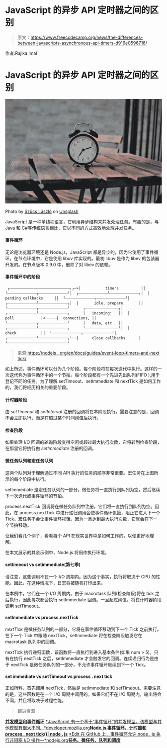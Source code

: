 # JavaScript 的异步 API 定时器之间的区别

> 原文：<https://www.freecodecamp.org/news/the-differences-between-javascripts-asynchronous-api-timers-d916e0596716/>

作者:Rajika Imal

# JavaScript 的异步 API 定时器之间的区别

![1*iF8uCp-Dx8BfuCSgkbHvnQ](img/9c1924d703a3bd1052c73564aa825658.png)

Photo by [Szűcs László](https://unsplash.com/photos/0gdHUhYkXDc?utm_source=unsplash&utm_medium=referral&utm_content=creditCopyText) on [Unsplash](https://unsplash.com/search/photos/timer?utm_source=unsplash&utm_medium=referral&utm_content=creditCopyText)

JavaScript 是一种单线程语言，它利用异步结构来并发处理任务。有趣的是，与 Java 和 C#等传统语言相比，它以不同的方式高效地处理并发任务。

#### 事件循环

无论是浏览器环境还是 Node.js，JavaScript 都是异步的，因为它使用了事件循环。在节点环境中，它是使用 libuv 库实现的。最初 libuv 是作为 libev 的包装器开发的。在节点版本 0.9.0 中，删除了对 libev 的依赖。

#### 事件循环中的阶段

```
 ┌───────────────────────────┐┌─>│           timers          ││  └─────────────┬─────────────┘│  ┌─────────────┴─────────────┐│  │     pending callbacks     ││  └─────────────┬─────────────┘│  ┌─────────────┴─────────────┐│  │       idle, prepare       ││  └─────────────┬─────────────┘      ┌───────────────┐│  ┌─────────────┴─────────────┐      │   incoming:   ││  │           poll            │<─────┤  connections, ││  └─────────────┬─────────────┘      │   data, etc.  ││  ┌─────────────┴─────────────┐      └───────────────┘│  │           check           ││  └─────────────┬─────────────┘│  ┌─────────────┴─────────────┐└──┤      close callbacks      │   └───────────────────────────┘
```

> 来源:[https://nodejs . org/en/docs/guides/event-loop-timers-and-next tick/](https://nodejs.org/en/docs/guides/event-loop-timers-and-nexttick/)

如上所述，事件循环可以分为几个阶段。每个阶段将在每次迭代中执行。这样的一次迭代称为事件循环中的一个节拍。每个阶段都有一个先进先出队列(FIFO ),用于登记不同的任务。为了理解 setTimeout、setImmediate 和 nextTick 是如何工作的，我们将经历相关的重要阶段。

#### 计时器阶段

由 *setTimeout* 和 *setInterval* 注册的回调将在本阶段执行。需要注意的是，回调不会立即执行，而是在超过某个时间阈值后执行。

#### 检查阶段

如果处理 I/O 回调的轮询阶段变得空闲或超过最大执行次数，它将转到检查阶段，在那里它将执行由 *setImmediate* 注册的回调。

#### 微任务队列和宏任务队列

这两个队列对于理解通过不同 API 执行的任务的顺序非常重要。宏任务在上图所示的每个阶段中执行。

setImmediate 是宏任务队列的一部分。微任务将一直执行到队列为空，然后继续下一次迭代或事件循环的节拍。

process.nextTick 回调将在微任务队列中注册，它们将一直执行到队列为空。因此，在 process.nextTick 中进行递归调用会使事件循环饥饿，阻止它进入下一个 Tick。宏任务不会让事件循环挨饿，因为一旦达到最大执行次数，它就会在下一个节拍移动。

让我们看几个例子，看看每个 API 在现实世界中是如何工作的，以便更好地理解。

在本文展示的其余示例中，Node.js 将用作执行环境。

#### settimeout vs setimmediate(第七季)

请注意，这些调用不在一个 I/O 周期内。因为这个事实，执行将取决于 CPU 的性能。因此，在这种情况下，日志将被随机打印出来。

在本例中，它们在一个 I/O 周期内。由于 macrotask 队列(检查阶段)将在 tick 之后执行，因此每次都会执行 setImmediate 回调。一旦超过阈值，将在计时器阶段调用 setTimeout。

#### setImmediate vs process.nextTick

*nextTick* 是微任务队列的一部分，它将在事件循环移动到下一个 Tick 之前执行。在下一个 Tick 中跟随 nextTick，setImmediate 将在检查阶段触发它在 macrotask 队列中的回调。

nextTick 执行递归函数，该函数将一直执行到进入基本条件(如果 num > 5)。只有在执行 nextTick 之后，setImmediate 才会触发它的回调。连续递归行为是由于 nextTick 是微任务队列的一部分，不允许事件循环继续到下一个 Tick。

#### set immediate vs setTimeout vs process . next tick

正如所料，首先调用 nextTick，然后是 setImmediate 和 setTimeout。需要注意的是，这些函数是在一个 I/O 周期中调用的。如果它们不在 I/O 周期内，输出将会不同，并且将取决于过程性能。

> 跟进资源

[**并发模型和事件循环**](https://developer.mozilla.org/en-US/docs/Web/JavaScript/EventLoop)
[*JavaScript 有一个基于“事件循环”的并发模型。该模型与其他模型有很大不同…*developer.mozilla.org](https://developer.mozilla.org/en-US/docs/Web/JavaScript/EventLoop)[**Node.js 事件循环、计时器和 process . next tick()| node . js**](https://nodejs.org/en/docs/guides/event-loop-timers-and-nexttick/)
[*Edit 在 GitHub 上，事件循环允许 node . js 执行非阻塞 I/O 操作—*nodejs.org](https://nodejs.org/en/docs/guides/event-loop-timers-and-nexttick/)[**任务、微任务、队列和调度**](https://jakearchibald.com/2015/tasks-microtasks-queues-and-schedules/)